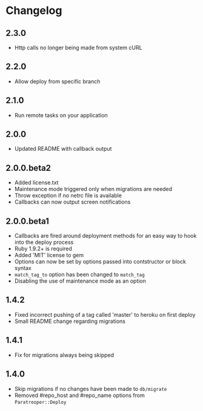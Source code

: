 # Changelog

## 2.3.0

- Http calls no longer being made from system cURL

## 2.2.0

- Allow deploy from specific branch

## 2.1.0

- Run remote tasks on your application

## 2.0.0

- Updated README with callback output

## 2.0.0.beta2

- Added license.txt
- Maintenance mode triggered only when migrations are needed
- Throw exception if no netrc file is available
- Callbacks can now output screen notifications

## 2.0.0.beta1

- Callbacks are fired around deployment methods for an easy way to hook into
  the deploy process
- Ruby 1.9.2+ is required
- Added 'MIT' license to gem
- Options can now be set by options passed into contstructor or block syntax
- `match_tag_to` option has been changed to `match_tag`
- Disabling the use of maintenance mode as an option

## 1.4.2

- Fixed incorrect pushing of a tag called 'master' to heroku on first deploy
- Small README change regarding migrations

## 1.4.1

- Fix for migrations always being skipped

## 1.4.0

- Skip migrations if no changes have been made to `db/migrate`
- Removed #repo_host and #repo_name options from `Paratrooper::Deploy`
